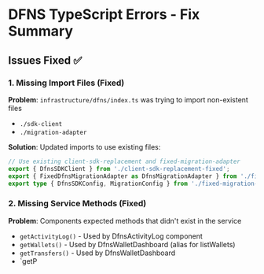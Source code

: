 # DFNS TypeScript Errors - Fix Summary

## Issues Fixed ✅

### 1. Missing Import Files (Fixed)
**Problem**: `infrastructure/dfns/index.ts` was trying to import non-existent files
- `./sdk-client` 
- `./migration-adapter`

**Solution**: Updated imports to use existing files:
```typescript
// Use existing client-sdk-replacement and fixed-migration-adapter
export { DfnsSDKClient } from './client-sdk-replacement-fixed';
export { FixedDfnsMigrationAdapter as DfnsMigrationAdapter } from './fixed-migration-adapter-corrected';
export type { DfnsSDKConfig, MigrationConfig } from './fixed-migration-adapter-corrected';
```

### 2. Missing Service Methods (Fixed)
**Problem**: Components expected methods that didn't exist in the service
- `getActivityLog()` - Used by DfnsActivityLog component
- `getWallets()` - Used by DfnsWalletDashboard (alias for listWallets)
- `getTransfers()` - Used by DfnsWalletDashboard  
- `getP